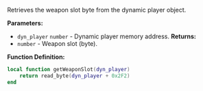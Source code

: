 Retrieves the weapon slot byte from the dynamic player object.

**Parameters:**

* `dyn_player` `number` - Dynamic player memory address.
  **Returns:**
* `number` - Weapon slot (byte).

**Function Definition:**

```lua
local function getWeaponSlot(dyn_player)
    return read_byte(dyn_player + 0x2F2)
end
```